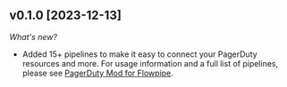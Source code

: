 ## v0.1.0 [2023-12-13]

_What's new?_

- Added 15+ pipelines to make it easy to connect your PagerDuty resources and more. For usage information and a full list of pipelines, please see [PagerDuty Mod for Flowpipe](https://hub.flowpipe.io/mods/turbot/pagerduty).
